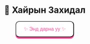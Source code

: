 <!doctype html>
<html lang="mn">
<head>
  <meta charset="utf-8">
  <title>Миний Захидал</title>
  <meta name="viewport" content="width=device-width, initial-scale=1.0">
  <style>
    @import url('https://fonts.googleapis.com/css2?family=Press+Start+2P&display=swap');

    body {
      margin: 0;
      font-family: 'Press Start 2P', cursive;
      background: linear-gradient(135deg, #ff9edb, #ff7cc8, #ffb6f2);
      color: #fff;
      text-align: center;
      overflow-x: hidden;
    }
    .screen {
      height: 100vh;
      display: flex;
      flex-direction: column;
      align-items: center;
      justify-content: center;
    }
    .btn {
      background: #fff;
      color: #ff4fa0;
      padding: 15px 25px;
      border-radius: 12px;
      text-decoration: none;
      font-size: 16px;
      box-shadow: 0 5px 0 #ff4fa0;
      cursor: pointer;
      transition: all 0.2s;
    }
    .btn:hover {
      transform: translateY(-3px);
    }
    .envelope {
      position: relative;
      width: 300px;
      height: 200px;
      background: #fff;
      margin: 20px auto;
      border-radius: 8px;
      box-shadow: 0 8px 16px rgba(0,0,0,0.2);
      cursor: pointer;
      overflow: hidden;
    }
    .flap {
      position: absolute;
      top: 0;
      left: 0;
      width: 100%;
      height: 50%;
      background: #ff4fa0;
      clip-path: polygon(0 0, 100% 0, 50% 100%);
      transition: transform 1s;
      transform-origin: top;
    }
    .envelope.open .flap {
      transform: rotateX(180deg);
    }
    .letter {
      opacity: 0;
      padding: 20px;
      color: #333;
      font-family: sans-serif;
      line-height: 1.5;
      transition: opacity 1.5s;
      text-align: left;
    }
    .envelope.open .letter {
      opacity: 1;
    }
    .hearts {
      position: fixed;
      top: 0;
      left: 0;
      width: 100%;
      height: 100%;
      pointer-events: none;
      z-index: -1;
    }
    .heart {
      position: absolute;
      font-size: 18px;
      color: #fff;
      animation: floatUp 5s linear infinite;
    }
    @keyframes floatUp {
      0% { transform: translateY(100vh) scale(1); opacity: 1; }
      100% { transform: translateY(-10vh) scale(1.5); opacity: 0; }
    }
  </style>
</head>
<body>

  <!-- Эхний дэлгэц -->
  <div class="screen" id="start">
    <h1>💌 Хайрын Захидал</h1>
    <button class="btn" onclick="goLetter()">✨ Энд дарна уу ✨</button>
  </div>

  <!-- Захидлын дэлгэц -->
  <div class="screen" id="letter" style="display:none;">
    <div class="envelope" onclick="this.classList.toggle('open')">
      <div class="flap"></div>
      <div class="letter">
        <p>Өөрийгөө ч ойлгохгүй
Өдөр хоногууд хүнд.<br>
        Яах гэж амьдарч байгаагаа
Өөрөөсөө асуугаад л сууна.</p>
        <p>Чимээгүйхэн чи ирсэн
Сэтгэл дотор минь гэрэл асаасан.<br>
        <p>... Амьдрал утгатай санагдсан
Анх удаа зүрх минь баярласан ...</p>
      </div>
    </div>
    <p style="font-size:12px; margin-top:10px;">✉️ Захиа дээр дарж нээгээрэй ✉️</p>
  </div>

  <!-- Pixel hearts animation -->
  <div class="hearts" id="hearts"></div>

  <script>
    function goLetter() {
      document.getElementById("start").style.display = "none";
      document.getElementById("letter").style.display = "flex";
    }

    // Floating hearts generator
    const hearts = document.getElementById("hearts");
    function createHeart() {
      const heart = document.createElement("div");
      heart.className = "heart";
      heart.style.left = Math.random() * 100 + "vw";
      heart.style.animationDuration = 3 + Math.random() * 2 + "s";
      heart.innerHTML = "❤";
      hearts.appendChild(heart);
      setTimeout(() => heart.remove(), 5000);
    }
    setInterval(createHeart, 400);
  </script>
</body>
</html>
